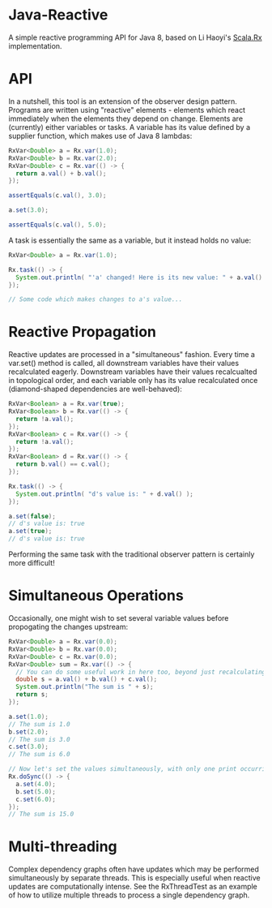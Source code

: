 # Java-Reactive

A simple reactive programming API for Java 8, based on Li Haoyi's [Scala.Rx](https://github.com/lihaoyi/scala.rx) implementation.

# API

In a nutshell, this tool is an extension of the observer design pattern. Programs are written using "reactive" elements - elements which react immediately when the elements they depend on change. Elements are (currently) either variables or tasks. A variable has its value defined by a supplier function, which makes use of Java 8 lambdas:

```java
RxVar<Double> a = Rx.var(1.0);
RxVar<Double> b = Rx.var(2.0);
RxVar<Double> c = Rx.var(() -> {
  return a.val() + b.val();
});

assertEquals(c.val(), 3.0);

a.set(3.0);

assertEquals(c.val(), 5.0);
```

A task is essentially the same as a variable, but it instead holds no value:

```java
RxVar<Double> a = Rx.var(1.0);

Rx.task(() -> {
  System.out.println( "'a' changed! Here is its new value: " + a.val() );
});

// Some code which makes changes to a's value...
```

# Reactive Propagation

Reactive updates are processed in a "simultaneous" fashion. Every time a var.set() method is called, all downstream variables have their values recalculated eagerly. Downstream variables have their values recalcualted in topological order, and each variable only has its value recalculated once (diamond-shaped dependencies are well-behaved):

```java
RxVar<Boolean> a = Rx.var(true);
RxVar<Boolean> b = Rx.var(() -> {
  return !a.val();
});
RxVar<Boolean> c = Rx.var(() -> {
  return !a.val();
});
RxVar<Boolean> d = Rx.var(() -> {
  return b.val() == c.val();
});

Rx.task(() -> {
  System.out.println( "d's value is: " + d.val() );
});

a.set(false);
// d's value is: true
a.set(true);
// d's value is: true
```

Performing the same task with the traditional observer pattern is certainly more difficult!

# Simultaneous Operations

Occasionally, one might wish to set several variable values before propogating the changes upstream:

```java
RxVar<Double> a = Rx.var(0.0);
RxVar<Double> b = Rx.var(0.0);
RxVar<Double> c = Rx.var(0.0);
RxVar<Double> sum = Rx.var(() -> {
  // You can do some useful work in here too, beyond just recalculating the value
  double s = a.val() + b.val() + c.val();
  System.out.println("The sum is " + s);
  return s;
});

a.set(1.0);
// The sum is 1.0
b.set(2.0);
// The sum is 3.0
c.set(3.0);
// The sum is 6.0

// Now let's set the values simultaneously, with only one print occurring:
Rx.doSync(() -> {
  a.set(4.0);
  b.set(5.0);
  c.set(6.0);
});
// The sum is 15.0
```

# Multi-threading

Complex dependency graphs often have updates which may be performed simultaneously by separate threads. This is especially useful when reactive updates are computationally intense. See the RxThreadTest as an example of how to utilize multiple threads to process a single dependency graph.
